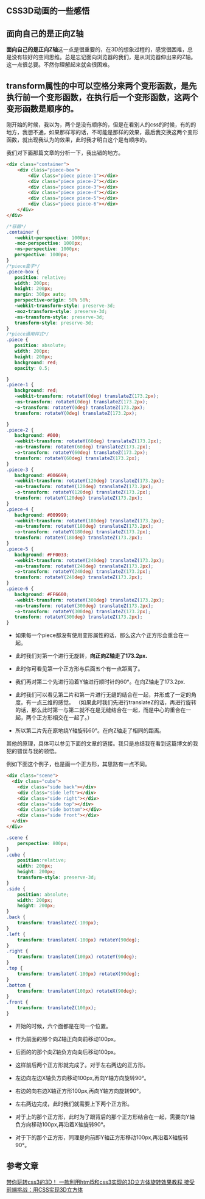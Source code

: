 ## CSS3D动画的一些感悟

## 面向自己的是正向Z轴


**面向自己的是正向Z轴**这一点是很重要的，在3D的想象过程的，感觉很困难，总是没有较好的空间思维。总是忘记面向浏览器的我们，是从浏览器伸出来的Z轴。这一点很总要。不然你理解起来就会很困难。





## transform属性的中可以空格分来两个变形函数，是先执行前一个变形函数，在执行后一个变形函数，这两个变形函数是顺序的。

刚开始的时候，我以为，两个是没有顺序的，但是在看别人的css的时候，有的的地方，我想不通，如果那样写的话，不可能是那样的效果，最后我交换这两个变形函数，就出现我认为的效果，此时我才明白这个是有顺序的。



我们对下面那篇文章的分析一下，我出错的地方。



```html
<div class="container">
    <div class="piece-box">
        <div class="piece piece-1"></div>
        <div class="piece piece-2"></div>
        <div class="piece piece-3"></div>
        <div class="piece piece-4"></div>
        <div class="piece piece-5"></div>
        <div class="piece piece-6"></div>
    </div>
</div>
```


```css
/*容器*/
.container {
   -webkit-perspective: 1000px;
   -moz-perspective: 1000px;
   -ms-perspective: 1000px;
   perspective: 1000px;
}
/*piece盒子*/
.piece-box {
   position: relative;
   width: 200px;
   height: 200px;
   margin: 300px auto;
   perspective-origin: 50% 50%;
   -webkit-transform-style: preserve-3d;
   -moz-transform-style: preserve-3d;
   -ms-transform-style: preserve-3d;
   transform-style: preserve-3d;
}
/*piece通用样式*/
.piece {
   position: absolute;
   width: 200px;
   height: 200px;
   background: red;
   opacity: 0.5;

}
.piece-1 {
   background: red;
   -webkit-transform: rotateY(0deg) translateZ(173.2px);
   -ms-transform: rotateY(0deg) translateZ(173.2px);
   -o-transform: rotateY(0deg) translateZ(173.2px);
   transform: rotateY(0deg) translateZ(173.2px);

}
.piece-2 {
   background: #000;
   -webkit-transform: rotateY(60deg) translateZ(173.2px);
   -ms-transform: rotateY(60deg) translateZ(173.2px);
   -o-transform: rotateY(60deg) translateZ(173.2px);
   transform: rotateY(60deg) translateZ(173.2px);
}
.piece-3 {
   background: #006699;
   -webkit-transform: rotateY(120deg) translateZ(173.2px);
   -ms-transform: rotateY(120deg) translateZ(173.2px);
   -o-transform: rotateY(120deg) translateZ(173.2px);
   transform: rotateY(120deg) translateZ(173.2px);
}
.piece-4 {
   background: #009999;
   -webkit-transform: rotateY(180deg) translateZ(173.2px);
   -ms-transform: rotateY(180deg) translateZ(173.2px);
   -o-transform: rotateY(180deg) translateZ(173.2px);
   transform: rotateY(180deg) translateZ(173.2px);
}
.piece-5 {
   background: #FF0033;
   -webkit-transform: rotateY(240deg) translateZ(173.2px);
   -ms-transform: rotateY(240deg) translateZ(173.2px);
   -o-transform: rotateY(240deg) translateZ(173.2px);
   transform: rotateY(240deg) translateZ(173.2px);
}
.piece-6 {
   background: #FF6600;
   -webkit-transform: rotateY(300deg) translateZ(173.2px);
   -ms-transform: rotateY(300deg) translateZ(173.2px);
   -o-transform: rotateY(300deg) translateZ(173.2px);
   transform: rotateY(300deg) translateZ(173.2px);
}
```



* 如果每一个piece都没有使用变形属性的话，那么这六个正方形会重合在一起。

* 此时我们对第一个进行无旋转，**向正向Z轴走了173.2px.**

* 此时你可看见第一个正方形与后面五个有一点距离了。

* 我们再对第二个先进行沿着Y轴进行顺时针的60°。在向Z轴走了173.2px.

* 此时我们可以看见第二片和第一片进行无缝的结合在一起，并形成了一定的角度。有一点三维的感觉。
（如果此时我们先进行translateZ的话，再进行旋转的话，那么此时第一与第二就不在是无缝结合在一起，而是中心的重合在一起，两个正方形相交在一起了。）

* 所以第二片先在原地绕Y轴旋转60°。在向Z轴走了相同的距离。


其他的原理，具体可以参见下面的文章的链接。我只是总结我在看到这篇博文的我犯的错误与我的领悟。





例如下面这个例子，也是画一个正方形，其思路有一点不同。

```html
<div class="scene">
  <div class="cube">
    <div class="side back"></div>
    <div class="side left"></div>
    <div class="side right"></div>
    <div class="side top"></div>
    <div class="side bottom"></div>
    <div class="side front"></div>
  </div>
</div> 
```


```css
.scene {
    perspective: 800px;
}
.cube {
    position:relative;
    width: 200px;
    height: 200px;
    transform-style: preserve-3d;
}
.side {
    position: absolute;
    width: 200px;
    height: 200px;
}
.back {
    transform: translateZ(-100px);
}
.left {
    transform: translateX(-100px) rotateY(90deg);
}
.right {
    transform: translateX(100px) rotateY(90deg);
}
.top {
    transform: translateY(-100px) rotateX(90deg);
}
.bottom {
    transform: translateY(100px) rotateX(90deg);
}
.front {
    transform: translateZ(100px);
}
```


* 开始的时候，六个面都是在同一个位置。

* 作为前面的那个向Z轴正向向前移动100px。

* 后面的的那个向Z轴负方向向后移动100px。

* 这样前后两个正方形就完成了。对于左右两边的正方形。

* 左边向左边X轴负方向移动100px,再向Y轴方向旋转90°。

* 右边的向右边X轴正方形100px,再向Y轴方向旋转90°。

* 左右两边完成，此时我们就需要上下两个正方形。

* 对于上的那个正方形，此时为了跟背后的那个正方形结合在一起，需要向Y轴负方向移动100px,再沿着X轴旋转90°。

* 对于下的那个正方形，同理是向前即Y轴正方形移动100px,再沿着X轴旋转90°。





## 参考文章

[带你玩转css3的3D！ ](http://bupt-hjm.github.io/2016/07/26/css-3d/)
[一款利用html5和css3实现的3D立方体旋转效果教程 ](http://www.jb51.net/css/454697.html)
[接受前端挑战：用CSS实现3D立方体 ](http://www.w3cplus.com/css3/front-end-challenge-accepted-css-3d-cube.html)